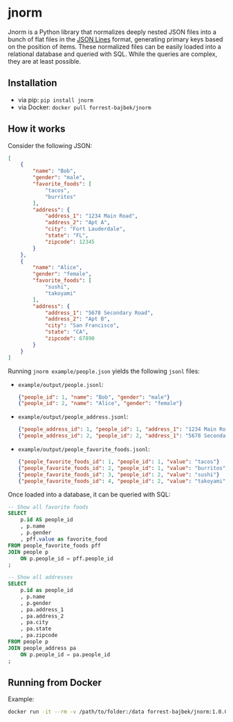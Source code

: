 # jnorm
Jnorm is a Python library that normalizes deeply nested JSON files into a bunch of flat files in the [JSON Lines](https://jsonlines.org/) format, generating primary keys based on the position of items. These normalized files can be easily loaded into a relational database and queried with SQL. While the queries are complex, they are at least possible.

## Installation
- via pip: `pip install jnorm`
- via Docker: `docker pull forrest-bajbek/jnorm`

## How it works
Consider the following JSON:
```json
[
    {
        "name": "Bob",
        "gender": "male",
        "favorite_foods": [
            "tacos",
            "burritos"
        ],
        "address": {
            "address_1": "1234 Main Road",
            "address_2": "Apt A",
            "city": "Fort Lauderdale",
            "state": "FL",
            "zipcode": 12345
        }
    },
    {
        "name": "Alice",
        "gender": "female",
        "favorite_foods": [
            "sushi",
            "takoyami"
        ],
        "address": {
            "address_1": "5678 Secondary Road",
            "address_2": "Apt B",
            "city": "San Francisco",
            "state": "CA",
            "zipcode": 67890
        }
    }
]
```

Running `jnorm example/people.json` yields the following `jsonl` files:
- `example/output/people.jsonl`:
    ```json
    {"people_id": 1, "name": "Bob", "gender": "male"}
    {"people_id": 2, "name": "Alice", "gender": "female"}
    ```
- `example/output/people_address.jsonl`:
    ```json
    {"people_address_id": 1, "people_id": 1, "address_1": "1234 Main Road", "address_2": "Apt A", "city": "Fort Lauderdale", "state": "FL", "zipcode": 12345}
    {"people_address_id": 2, "people_id": 2, "address_1": "5678 Secondary Road", "address_2": "Apt B", "city": "San Francisco", "state": "CA", "zipcode": 67890}
    ```
- `example/output/people_favorite_foods.jsonl`:
    ```json
    {"people_favorite_foods_id": 1, "people_id": 1, "value": "tacos"}
    {"people_favorite_foods_id": 2, "people_id": 1, "value": "burritos"}
    {"people_favorite_foods_id": 3, "people_id": 2, "value": "sushi"}
    {"people_favorite_foods_id": 4, "people_id": 2, "value": "takoyami"}
    ```

Once loaded into a database, it can be queried with SQL:
```sql
-- Show all favorite foods
SELECT
    p.id AS people_id
    , p.name
    , p.gender
    , pff.value as favorite_food
FROM people_favorite_foods pff
JOIN people p
    ON p.people_id = pff.people_id
;

-- Show all addresses
SELECT
    p.id as people_id
    , p.name
    , p.gender
    , pa.address_1
    , pa.address_2
    , pa.city
    , pa.state
    , pa.zipcode
FROM people p
JOIN people_address pa
    ON p.people_id = pa.people_id
;
```

## Running from Docker
Example:
```bash
docker run -it --rm -v /path/to/folder:/data forrest-bajbek/jnorm:1.0.0 myfile.json
```